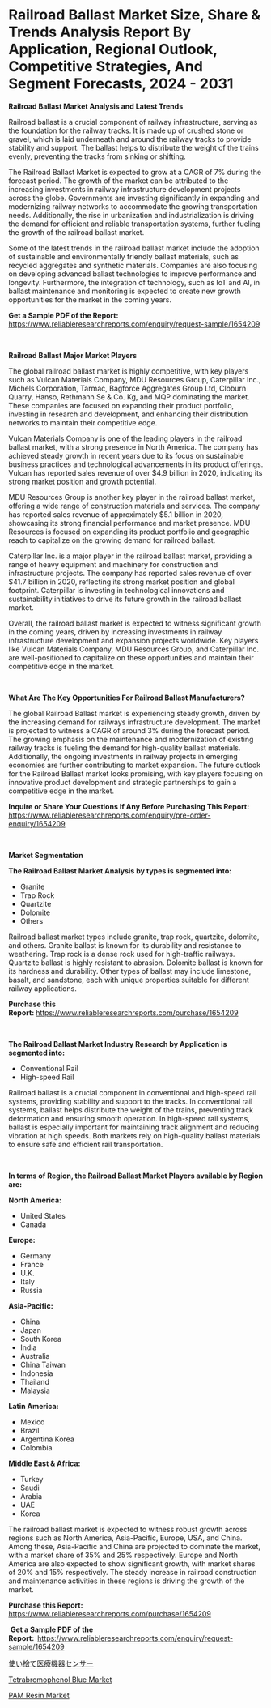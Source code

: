 <p><h1>Railroad Ballast Market Size, Share & Trends Analysis Report By Application, Regional Outlook, Competitive Strategies, And Segment Forecasts, 2024 - 2031</h1></p><p><strong>Railroad Ballast Market Analysis and Latest Trends</strong></p>
<p><p>Railroad ballast is a crucial component of railway infrastructure, serving as the foundation for the railway tracks. It is made up of crushed stone or gravel, which is laid underneath and around the railway tracks to provide stability and support. The ballast helps to distribute the weight of the trains evenly, preventing the tracks from sinking or shifting.</p><p>The Railroad Ballast Market is expected to grow at a CAGR of 7% during the forecast period. The growth of the market can be attributed to the increasing investments in railway infrastructure development projects across the globe. Governments are investing significantly in expanding and modernizing railway networks to accommodate the growing transportation needs. Additionally, the rise in urbanization and industrialization is driving the demand for efficient and reliable transportation systems, further fueling the growth of the railroad ballast market.</p><p>Some of the latest trends in the railroad ballast market include the adoption of sustainable and environmentally friendly ballast materials, such as recycled aggregates and synthetic materials. Companies are also focusing on developing advanced ballast technologies to improve performance and longevity. Furthermore, the integration of technology, such as IoT and AI, in ballast maintenance and monitoring is expected to create new growth opportunities for the market in the coming years.</p></p>
<p><strong>Get a Sample PDF of the Report:&nbsp;</strong> <a href="https://www.reliableresearchreports.com/enquiry/request-sample/1654209">https://www.reliableresearchreports.com/enquiry/request-sample/1654209</a></p>
<p>&nbsp;</p>
<p><strong>Railroad Ballast Major Market Players</strong></p>
<p><p>The global railroad ballast market is highly competitive, with key players such as Vulcan Materials Company, MDU Resources Group, Caterpillar Inc., Michels Corporation, Tarmac, Bagforce Aggregates Group Ltd, Cloburn Quarry, Hanso, Rethmann Se & Co. Kg, and MQP dominating the market. These companies are focused on expanding their product portfolio, investing in research and development, and enhancing their distribution networks to maintain their competitive edge.</p><p>Vulcan Materials Company is one of the leading players in the railroad ballast market, with a strong presence in North America. The company has achieved steady growth in recent years due to its focus on sustainable business practices and technological advancements in its product offerings. Vulcan has reported sales revenue of over $4.9 billion in 2020, indicating its strong market position and growth potential.</p><p>MDU Resources Group is another key player in the railroad ballast market, offering a wide range of construction materials and services. The company has reported sales revenue of approximately $5.1 billion in 2020, showcasing its strong financial performance and market presence. MDU Resources is focused on expanding its product portfolio and geographic reach to capitalize on the growing demand for railroad ballast.</p><p>Caterpillar Inc. is a major player in the railroad ballast market, providing a range of heavy equipment and machinery for construction and infrastructure projects. The company has reported sales revenue of over $41.7 billion in 2020, reflecting its strong market position and global footprint. Caterpillar is investing in technological innovations and sustainability initiatives to drive its future growth in the railroad ballast market.</p><p>Overall, the railroad ballast market is expected to witness significant growth in the coming years, driven by increasing investments in railway infrastructure development and expansion projects worldwide. Key players like Vulcan Materials Company, MDU Resources Group, and Caterpillar Inc. are well-positioned to capitalize on these opportunities and maintain their competitive edge in the market.</p></p>
<p>&nbsp;</p>
<p><strong>What Are The Key Opportunities For Railroad Ballast Manufacturers?</strong></p>
<p><p>The global Railroad Ballast market is experiencing steady growth, driven by the increasing demand for railways infrastructure development. The market is projected to witness a CAGR of around 3% during the forecast period. The growing emphasis on the maintenance and modernization of existing railway tracks is fueling the demand for high-quality ballast materials. Additionally, the ongoing investments in railway projects in emerging economies are further contributing to market expansion. The future outlook for the Railroad Ballast market looks promising, with key players focusing on innovative product development and strategic partnerships to gain a competitive edge in the market.</p></p>
<p><strong>Inquire or Share Your Questions If Any Before Purchasing This Report:</strong> <a href="https://www.reliableresearchreports.com/enquiry/pre-order-enquiry/1654209">https://www.reliableresearchreports.com/enquiry/pre-order-enquiry/1654209</a></p>
<p>&nbsp;</p>
<p><strong>Market Segmentation</strong></p>
<p><strong>The Railroad Ballast Market Analysis by types is segmented into:</strong></p>
<p><ul><li>Granite</li><li>Trap Rock</li><li>Quartzite</li><li>Dolomite</li><li>Others</li></ul></p>
<p><p>Railroad ballast market types include granite, trap rock, quartzite, dolomite, and others. Granite ballast is known for its durability and resistance to weathering. Trap rock is a dense rock used for high-traffic railways. Quartzite ballast is highly resistant to abrasion. Dolomite ballast is known for its hardness and durability. Other types of ballast may include limestone, basalt, and sandstone, each with unique properties suitable for different railway applications.</p></p>
<p><strong>Purchase this Report:&nbsp;</strong><a href="https://www.reliableresearchreports.com/purchase/1654209">https://www.reliableresearchreports.com/purchase/1654209</a></p>
<p>&nbsp;</p>
<p><strong>The Railroad Ballast Market Industry Research by Application is segmented into:</strong></p>
<p><ul><li>Conventional Rail</li><li>High-speed Rail</li></ul></p>
<p><p>Railroad ballast is a crucial component in conventional and high-speed rail systems, providing stability and support to the tracks. In conventional rail systems, ballast helps distribute the weight of the trains, preventing track deformation and ensuring smooth operation. In high-speed rail systems, ballast is especially important for maintaining track alignment and reducing vibration at high speeds. Both markets rely on high-quality ballast materials to ensure safe and efficient rail transportation.</p></p>
<p>&nbsp;</p>
<p><strong>In terms of Region, the Railroad Ballast Market Players available by Region are:</strong></p>
<p>
    <p> <strong> North America: </strong>
        <ul>
            <li>United States</li>
            <li>Canada</li>
        </ul>
        </p> 
    <p> <strong> Europe: </strong>
        <ul>
            <li>Germany</li>
            <li>France</li>
            <li>U.K.</li>
            <li>Italy</li>
            <li>Russia</li>
        </ul>
        </p> 
    <p> <strong> Asia-Pacific: </strong>
        <ul>
            <li>China</li>
            <li>Japan</li>
            <li>South Korea</li>
            <li>India</li>
            <li>Australia</li>
            <li>China Taiwan</li>
            <li>Indonesia</li>
            <li>Thailand</li>
            <li>Malaysia</li>
        </ul>
        </p> 
    <p> <strong> Latin America: </strong>
        <ul>
            <li>Mexico</li>
            <li>Brazil</li>
            <li>Argentina Korea</li>
            <li>Colombia</li>
        </ul>
        </p> 
    <p> <strong> Middle East & Africa: </strong>
        <ul>
            <li>Turkey</li>
            <li>Saudi</li>
            <li>Arabia</li>
            <li>UAE</li>
            <li>Korea</li>
        </ul>
    </p>
    </p>
<p><p>The railroad ballast market is expected to witness robust growth across regions such as North America, Asia-Pacific, Europe, USA, and China. Among these, Asia-Pacific and China are projected to dominate the market, with a market share of 35% and 25% respectively. Europe and North America are also expected to show significant growth, with market shares of 20% and 15% respectively. The steady increase in railroad construction and maintenance activities in these regions is driving the growth of the market.</p></p>
<p><strong>Purchase this Report: </strong><a href="https://www.reliableresearchreports.com/purchase/1654209">https://www.reliableresearchreports.com/purchase/1654209</a></p>
<p>&nbsp;<strong>Get a Sample PDF of the Report:&nbsp;&nbsp;</strong><a href="https://www.reliableresearchreports.com/enquiry/request-sample/1654209">https://www.reliableresearchreports.com/enquiry/request-sample/1654209</a></p>
<p><strong></strong></p>
<p><p><a href="https://medium.com/@rexkhler2023/%E4%BD%BF%E3%81%84%E6%8D%A8%E3%81%A6%E5%8C%BB%E7%99%82%E6%A9%9F%E5%99%A8%E3%82%BB%E3%83%B3%E3%82%B5%E3%83%BC%E5%B8%82%E5%A0%B4%E3%81%AE%E8%A6%8F%E6%A8%A1%E3%81%A8%E5%B8%82%E5%A0%B4%E5%8B%95%E5%90%91-%E5%AE%8C%E5%85%A8%E3%81%AA%E7%94%A3%E6%A5%AD%E6%A6%82%E8%A6%81-2024%E5%B9%B4%E3%81%8B%E3%82%892031%E5%B9%B4%E3%81%BE%E3%81%A7-cac7e2eb8343">使い捨て医療機器センサー</a></p><p><a href="https://github.com/brentleyjimmiealvaradoz4l1rea/Market-Research-Report-List-1/blob/main/tetrabromophenol-blue-market.md">Tetrabromophenol Blue Market</a></p><p><a href="https://github.com/eeaveuhhh/Market-Research-Report-List-1/blob/main/pam-resin-market.md">PAM Resin Market</a></p></p>